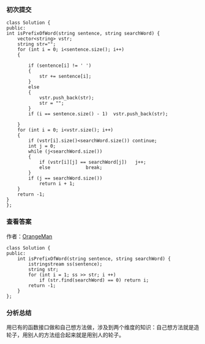 ### 初次提交
```
class Solution {
public:
int isPrefixOfWord(string sentence, string searchWord) {
	vector<string> vstr;
	string str="";
	for (int i = 0; i<sentence.size(); i++)
	{
		
		if (sentence[i] != ' ')
		{
			str += sentence[i];
		}
		else 
		{
			vstr.push_back(str);
			str = "";
		}
		if (i == sentence.size() - 1)  vstr.push_back(str);
		
	}
	for (int i = 0; i<vstr.size(); i++)
	{
		if (vstr[i].size()<searchWord.size()) continue;
		int j = 0;
		while (j<searchWord.size())
		{
			if (vstr[i][j] == searchWord[j])   j++;
			else             break;
		}
		if (j == searchWord.size())  
			return i + 1;
	}
	return -1;
}
};
```
### 查看答案
作者：[OrangeMan](https://leetcode-cn.com/problems/check-if-a-word-occurs-as-a-prefix-of-any-word-in-a-sentence/solution/dai-ma-jian-dan-yi-dong-shuang-bai-5xing-by-orange/)  

```
class Solution {
public:
    int isPrefixOfWord(string sentence, string searchWord) {
        istringstream ss(sentence);
        string str;
        for (int i = 1; ss >> str; i ++)
            if (str.find(searchWord) == 0) return i;
        return -1;
    }
};

```
### 分析总结  
用已有的函数接口做和自己想方法做，涉及到两个维度的知识：自己想方法就是造轮子，用别人的方法组合起来就是用别人的轮子。




